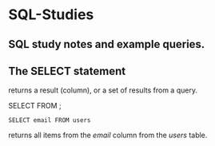 # SQL-Studies
## SQL study notes and example queries.

## The **SELECT** statement

returns a result (column), or a set of results from a query.
 
 SELECT <column name> FROM <table name>;
  
  `SELECT email FROM users`
  
 returns all items from the *email* column from the *users* table.
